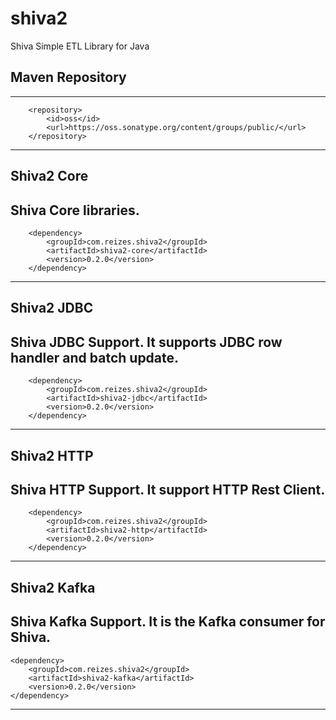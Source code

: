 # shiva2
Shiva Simple ETL Library for Java

## Maven Repository
---
        <repository>
            <id>oss</id>
            <url>https://oss.sonatype.org/content/groups/public/</url>
        </repository>
---
## Shiva2 Core
Shiva Core libraries.
---
		<dependency>
			<groupId>com.reizes.shiva2</groupId>
			<artifactId>shiva2-core</artifactId>
			<version>0.2.0</version>
		</dependency>
---
## Shiva2 JDBC
Shiva JDBC Support. 
It supports JDBC row handler and batch update.
---
		<dependency>
			<groupId>com.reizes.shiva2</groupId>
			<artifactId>shiva2-jdbc</artifactId>
			<version>0.2.0</version>
		</dependency>
---
## Shiva2 HTTP
Shiva HTTP Support.
It support HTTP Rest Client.
---
		<dependency>
			<groupId>com.reizes.shiva2</groupId>
			<artifactId>shiva2-http</artifactId>
			<version>0.2.0</version>
		</dependency>
---
## Shiva2 Kafka
Shiva Kafka Support.
It is the Kafka consumer for Shiva.
---
    <dependency>
        <groupId>com.reizes.shiva2</groupId>
        <artifactId>shiva2-kafka</artifactId>
        <version>0.2.0</version>
    </dependency>
---

